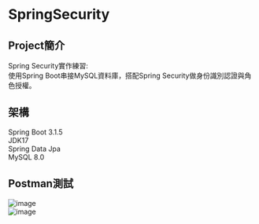 # SpringSecurity
## Project簡介
Spring Security實作練習:  
使用Spring Boot串接MySQL資料庫，搭配Spring Security做身份識別認證與角色授權。


## 架構
Spring Boot 3.1.5  
JDK17  
Spring Data Jpa  
MySQL 8.0  

## Postman測試
![image](https://github.com/Nero811/SpringSecurity/assets/129769018/676a7a80-9937-43bd-83b9-7ec51b471f3d)  
![image](https://github.com/Nero811/SpringSecurity/assets/129769018/4d3b0b67-4e04-457e-b2c7-b985155fde2c)  

